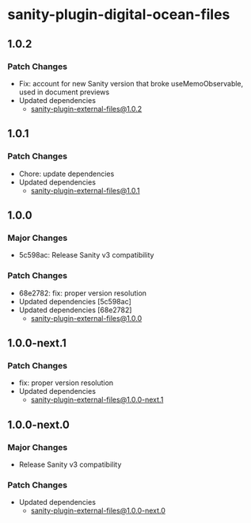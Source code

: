 # sanity-plugin-digital-ocean-files

## 1.0.2

### Patch Changes

- Fix: account for new Sanity version that broke useMemoObservable, used in document previews
- Updated dependencies
  - sanity-plugin-external-files@1.0.2

## 1.0.1

### Patch Changes

- Chore: update dependencies
- Updated dependencies
  - sanity-plugin-external-files@1.0.1

## 1.0.0

### Major Changes

- 5c598ac: Release Sanity v3 compatibility

### Patch Changes

- 68e2782: fix: proper version resolution
- Updated dependencies [5c598ac]
- Updated dependencies [68e2782]
  - sanity-plugin-external-files@1.0.0

## 1.0.0-next.1

### Patch Changes

- fix: proper version resolution
- Updated dependencies
  - sanity-plugin-external-files@1.0.0-next.1

## 1.0.0-next.0

### Major Changes

- Release Sanity v3 compatibility

### Patch Changes

- Updated dependencies
  - sanity-plugin-external-files@1.0.0-next.0
